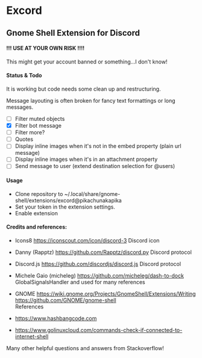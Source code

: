 # Excord
## Gnome Shell Extension for Discord

#### !!! USE AT YOUR OWN RISK !!!!
This might get your account banned or something...I don't know!

#### Status & Todo
It is working but code needs some clean up and restructuring.

Message layouting is often broken for fancy text formattings or long messages.

- [ ] Filter muted objects
- [x] Filter bot message
- [ ] Filter more?
- [ ] Quotes
- [ ] Display inline images when it's not in the embed property (plain url message)
- [ ] Display inline images when it's in an attachment property
- [ ] Send message to user (extend destination selection for @users)

#### Usage
- Clone repository to ~/.local/share/gnome-shell/extensions/excord@pikachunakapika
- Set your token in the extension settings.
- Enable extension

#### Credits and references:

- Icons8
https://iconscout.com/icon/discord-3
Discord icon

- Danny (Rapptz)
https://github.com/Rapptz/discord.py
Discord protocol

- Discord.js 
https://github.com/discordjs/discord.js
Discord protocol

- Michele Gaio (micheleg)
https://github.com/micheleg/dash-to-dock
GlobalSignalsHandler and used for many references

- GNOME
https://wiki.gnome.org/Projects/GnomeShell/Extensions/Writing
https://github.com/GNOME/gnome-shell    
References

- https://www.hashbangcode.com

- https://www.golinuxcloud.com/commands-check-if-connected-to-internet-shell

Many other helpful questions and answers from Stackoverflow!